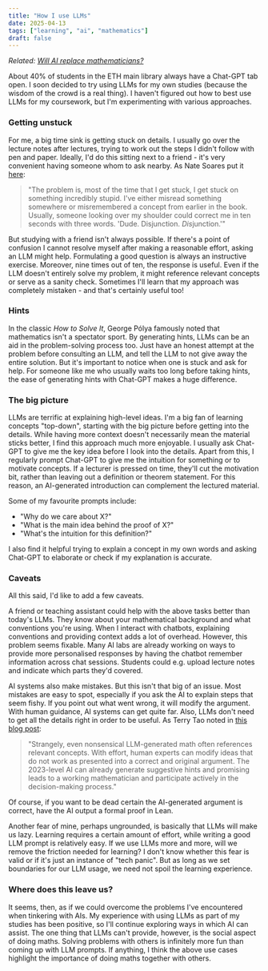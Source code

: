 ```yaml
---
title: "How I use LLMs"
date: 2025-04-13
tags: ["learning", "ai", "mathematics"]
draft: false
---
```


*Related: [Will AI replace mathematicians?](https://isabeldahlgren.github.io/will-ai-replace-mathematicians/)*

About 40% of students in the ETH main library always have a Chat-GPT tab open. I soon decided to try using LLMs for my own studies (because the wisdom of the crowd is a real thing). I haven't figured out how to best use LLMs for my coursework, but I'm experimenting with various approaches.

### Getting unstuck
For me, a big time sink is getting stuck on details. I usually go over the lecture notes after lectures, trying to work out the steps I didn't follow with pen and paper. Ideally, I'd do this sitting next to a friend - it's very convenient having someone whom to ask nearby. As Nate Soares put it [here](https://www.lesswrong.com/posts/w5F4w8tNZc6LcBKRP/on-learning-difficult-things):


> "The problem is, most of the time that I get stuck, I get stuck on something incredibly stupid. I've either misread something somewhere or misremembered a concept from earlier in the book. Usually, someone looking over my shoulder could correct me in ten seconds with three words. 'Dude. Disjunction. *Dis*junction.'"

But studying with a friend isn't always possible. If there's a point of confusion I cannot resolve myself after making a reasonable effort, asking an LLM might help. Formulating a good question is always an instructive exercise. Moreover, nine times out of ten, the response is useful. Even if the LLM doesn't entirely solve my problem, it might reference relevant concepts or serve as a sanity check. Sometimes I'll learn that my approach was completely mistaken - and that's certainly useful too!

### Hints
In the classic *How to Solve It*, George Pólya famously noted that mathematics isn't a spectator sport. By generating hints, LLMs can be an aid in the problem-solving process too. Just have an honest attempt at the problem before consulting an LLM, and tell the LLM to not give away the entire solution. But it's important to notice when one is stuck and ask for help. For someone like me who usually waits too long before taking hints, the ease of generating hints with Chat-GPT makes a huge difference.

### The big picture
LLMs are terrific at explaining high-level ideas. I'm a big fan of learning concepts "top-down", starting with the big picture before getting into the details. While having more context doesn't necessarily mean the material sticks better, I find this approach much more enjoyable. I usually ask Chat-GPT to give me the key idea before I look into the details. Apart from this, I regularly prompt Chat-GPT to give me the intuition for something or to motivate concepts. If a lecturer is pressed on time, they'll cut the motivation bit, rather than leaving out a definition or theorem statement. For this reason, an AI-generated introduction can complement the lectured material.

Some of my favourite prompts include:
- "Why do we care about X?"
- "What is the main idea behind the proof of X?"
- "What's the intuition for this definition?"

I also find it helpful trying to explain a concept in my own words and asking Chat-GPT to elaborate or check if my explanation is accurate.

### Caveats
All this said, I'd like to add a few caveats.

A friend or teaching assistant could help with the above tasks better than today's LLMs. They know about your mathematical background and what conventions you're using. When I interact with chatbots, explaining conventions and providing context adds a lot of overhead. However, this problem seems fixable. Many AI labs are already working on ways to provide more personalised responses by having the chatbot remember information across chat sessions. Students could e.g. upload lecture notes and indicate which parts they'd covered.

AI systems also make mistakes. But this isn't that big of an issue. Most mistakes are easy to spot, especially if you ask the AI to explain steps that seem fishy. If you point out what went wrong, it will modify the argument. With human guidance, AI systems can get quite far. Also, LLMs don't need to get all the details right in order to be useful. As Terry Tao noted in [this blog post](https://unlocked.microsoft.com/ai-anthology/terence-tao/):

> "Strangely, even nonsensical LLM-generated math often references relevant concepts. With effort, human experts can modify ideas that do not work as presented into a correct and original argument. The 2023-level AI can already generate suggestive hints and promising leads to a working mathematician and participate actively in the decision-making process."

Of course, if you want to be dead certain the AI-generated argument is correct, have the AI output a formal proof in Lean.

Another fear of mine, perhaps ungrounded, is basically that LLMs will make us lazy. Learning requires a certain amount of effort, while writing a good LLM prompt is relatively easy. If we use LLMs more and more, will we remove the friction needed for learning? I don't know whether this fear is valid or if it's just an instance of "tech panic". But as long as we set boundaries for our LLM usage, we need not spoil the learning experience.

### Where does this leave us?
It seems, then, as if we could overcome the problems I've encountered when tinkering with AIs. My experience with using LLMs as part of my studies has been positive, so I'll continue exploring ways in which AI can assist. The one thing that LLMs can't provide, however, is the social aspect of doing maths. Solving problems with others is infinitely more fun than coming up with LLM prompts. If anything, I think the above use cases highlight the importance of doing maths together with others.
